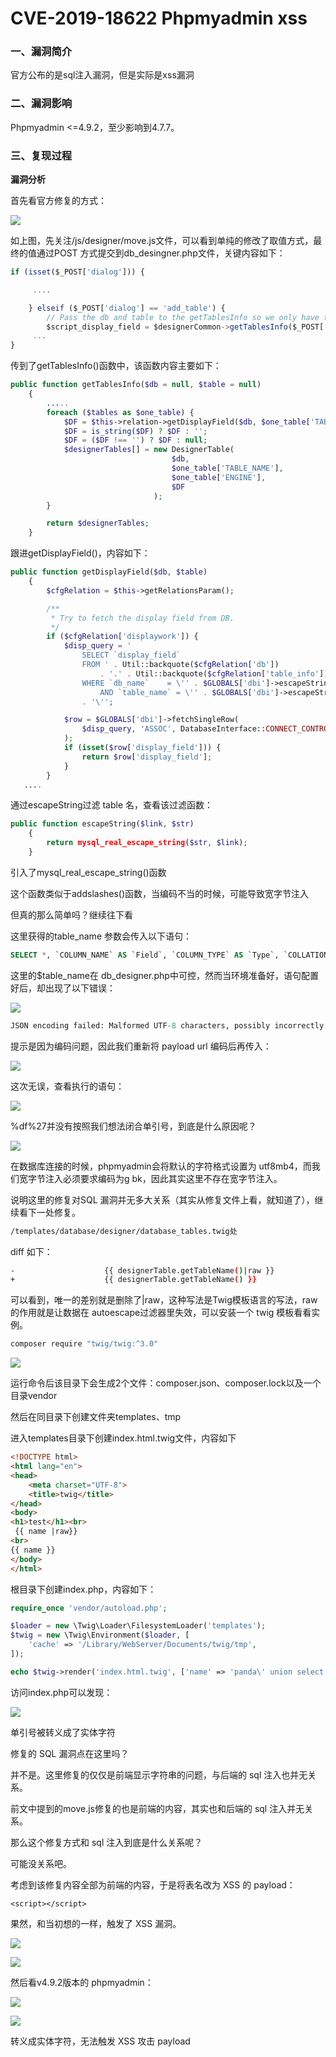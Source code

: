 # CVE-2019-18622 Phpmyadmin xss

### 一、漏洞简介

官方公布的是sql注入漏洞，但是实际是xss漏洞

### 二、漏洞影响

Phpmyadmin <=4.9.2，至少影响到4.7.7。

### 三、复现过程

**漏洞分析**

首先看官方修复的方式：

![](images/15893351373568.png)


如上图，先关注/js/designer/move.js文件，可以看到单纯的修改了取值方式，最终的值通过POST 方式提交到db_desingner.php文件，关键内容如下：


```js
if (isset($_POST['dialog'])) {

     ....

    } elseif ($_POST['dialog'] == 'add_table') {
        // Pass the db and table to the getTablesInfo so we only have the table we asked for
        $script_display_field = $designerCommon->getTablesInfo($_POST['db'], $_POST['table']);
     ...
}
```

传到了getTablesInfo()函数中，该函数内容主要如下：


```php
public function getTablesInfo($db = null, $table = null)
    {
        .....
        foreach ($tables as $one_table) {
            $DF = $this->relation->getDisplayField($db, $one_table['TABLE_NAME']);
            $DF = is_string($DF) ? $DF : '';
            $DF = ($DF !== '') ? $DF : null;
            $designerTables[] = new DesignerTable(
                                    $db,
                                    $one_table['TABLE_NAME'],
                                    $one_table['ENGINE'],
                                    $DF
                                );
        }

        return $designerTables;
    }
```

跟进getDisplayField()，内容如下：


```php
public function getDisplayField($db, $table)
    {
        $cfgRelation = $this->getRelationsParam();

        /**
         * Try to fetch the display field from DB.
         */
        if ($cfgRelation['displaywork']) {
            $disp_query = '
                SELECT `display_field`
                FROM ' . Util::backquote($cfgRelation['db'])
                    . '.' . Util::backquote($cfgRelation['table_info']) . '
                WHERE `db_name`    = \'' . $GLOBALS['dbi']->escapeString($db) . '\'
                    AND `table_name` = \'' . $GLOBALS['dbi']->escapeString($table)
                . '\'';

            $row = $GLOBALS['dbi']->fetchSingleRow(
                $disp_query, 'ASSOC', DatabaseInterface::CONNECT_CONTROL
            );
            if (isset($row['display_field'])) {
                return $row['display_field'];
            }
        }
   ....
```

通过escapeString过滤 table 名，查看该过滤函数：


```php
public function escapeString($link, $str)
    {
        return mysql_real_escape_string($str, $link);
    }
```

引入了mysql_real_escape_string()函数

这个函数类似于addslashes()函数，当编码不当的时候，可能导致宽字节注入

但真的那么简单吗？继续往下看

这里获得的table_name 参数会传入以下语句：


```sql
SELECT *, `COLUMN_NAME` AS `Field`, `COLUMN_TYPE` AS `Type`, `COLLATION_NAME` AS `Collation`, `IS_NULLABLE` AS `Null`, `COLUMN_KEY` AS `Key`, `COLUMN_DEFAULT` AS `Default`, `EXTRA` AS `Extra`, `PRIVILEGES` AS `Privileges`, `COLUMN_COMMENT` AS `Comment` FROM `information_schema`.`COLUMNS` WHERE `TABLE_SCHEMA` = 'day1' AND `TABLE_NAME` = '$table_name';
```

这里的$table_name在 db_designer.php中可控，然而当环境准备好，语句配置好后，却出现了以下错误：

![](images/15893352009410.png)



```sql
JSON encoding failed: Malformed UTF-8 characters, possibly incorrectly encoded
```

提示是因为编码问题，因此我们重新将 payload url 编码后再传入：

![](images/15893352176570.png)


这次无误，查看执行的语句：

![](images/15893352248100.png)


%df%27并没有按照我们想法闭合单引号，到底是什么原因呢？

![](images/15893352319154.png)


在数据库连接的时候，phpmyadmin会将默认的字符格式设置为 utf8mb4，而我们宽字节注入必须要求编码为g bk，因此其实这里不存在宽字节注入。

说明这里的修复对SQL 漏洞并无多大关系（其实从修复文件上看，就知道了），继续看下一处修复。


```bash
/templates/database/designer/database_tables.twig处
```

diff 如下：


```bash
-                    {{ designerTable.getTableName()|raw }}
+                    {{ designerTable.getTableName() }}
```

可以看到，唯一的差别就是删除了|raw，这种写法是Twig模板语言的写法，raw 的作用就是让数据在 autoescape过滤器里失效，可以安装一个 twig 模板看看实例。


```bash
composer require "twig/twig:^3.0"
```

![](images/15893352652494.png)


运行命令后该目录下会生成2个文件：composer.json、composer.lock以及一个目录vendor

然后在同目录下创建文件夹templates、tmp

进入templates目录下创建index.html.twig文件，内容如下


```html
<!DOCTYPE html>
<html lang="en">
<head>
    <meta charset="UTF-8">
    <title>twig</title>
</head>
<body>
<h1>test</h1><br>
 {{ name |raw}}
<br>
{{ name }}
</body>
</html>
```

根目录下创建index.php，内容如下：


```php
require_once 'vendor/autoload.php';

$loader = new \Twig\Loader\FilesystemLoader('templates');
$twig = new \Twig\Environment($loader, [
    'cache' => '/Library/WebServer/Documents/twig/tmp',
]);

echo $twig->render('index.html.twig', ['name' => 'panda\' union select 1,2, from a']);
```

访问index.php可以发现：

![](images/15893352968790.png)


单引号被转义成了实体字符

修复的 SQL 漏洞点在这里吗？

并不是。这里修复的仅仅是前端显示字符串的问题，与后端的 sql 注入也并无关系。

前文中提到的move.js修复的也是前端的内容，其实也和后端的 sql 注入并无关系。

那么这个修复方式和 sql 注入到底是什么关系呢？

可能没关系吧。

考虑到该修复内容全部为前端的内容，于是将表名改为 XSS 的 payload：


```
<script></script>
```

果然，和当初想的一样，触发了 XSS 漏洞。

![](images/15893353145810.png)


![](images/15893353187363.png)


然后看v4.9.2版本的 phpmyadmin：

![](images/15893353266052.png)


![](images/15893353302213.png)


转义成实体字符，无法触发 XSS 攻击 payload